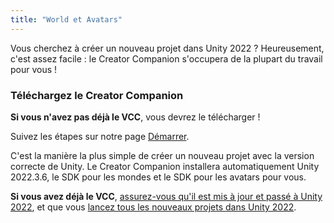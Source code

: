 ```yaml
---
title: "World et Avatars"
---
```


Vous cherchez à créer un nouveau projet dans Unity 2022 ? Heureusement, c'est assez facile : le Creator Companion s'occupera de la plupart du travail pour vous !

### Téléchargez le Creator Companion
**Si vous n'avez pas déjà le VCC**, vous devrez le télécharger !

Suivez les étapes sur notre page [Démarrer](/sdk/).

C'est la manière la plus simple de créer un nouveau projet avec la version correcte de Unity. Le Creator Companion installera automatiquement Unity 2022.3.6, le SDK pour les mondes et le SDK pour les avatars pour vous.

**Si vous avez déjà le VCC**, [assurez-vous qu'il est mis à jour et passé à Unity 2022](unity-2022.md#using-the-creator-companion), et que vous [lancez tous les nouveaux projets dans Unity 2022](unity-2022.md#managing-unity-versions).
